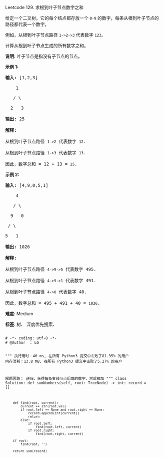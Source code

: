 Leetcode 129. 求根到叶子节点数字之和
<p>给定一个二叉树，它的每个结点都存放一个&nbsp;<code>0-9</code>&nbsp;的数字，每条从根到叶子节点的路径都代表一个数字。</p>


<p>例如，从根到叶子节点路径 <code>1-&gt;2-&gt;3</code> 代表数字 <code>123</code>。</p>



<p>计算从根到叶子节点生成的所有数字之和。</p>



<p><strong>说明:</strong>&nbsp;叶子节点是指没有子节点的节点。</p>



<p><strong>示例 1:</strong></p>



<pre><strong>输入:</strong> [1,2,3]

    1

   / \

  2   3

<strong>输出:</strong> 25

<strong>解释:</strong>

从根到叶子节点路径 <code>1-&gt;2</code> 代表数字 <code>12</code>.

从根到叶子节点路径 <code>1-&gt;3</code> 代表数字 <code>13</code>.

因此，数字总和 = 12 + 13 = <code>25</code>.</pre>



<p><strong>示例 2:</strong></p>



<pre><strong>输入:</strong> [4,9,0,5,1]

    4

   / \

  9   0

&nbsp;/ \

5   1

<strong>输出:</strong> 1026

<strong>解释:</strong>

从根到叶子节点路径 <code>4-&gt;9-&gt;5</code> 代表数字 495.

从根到叶子节点路径 <code>4-&gt;9-&gt;1</code> 代表数字 491.

从根到叶子节点路径 <code>4-&gt;0</code> 代表数字 40.

因此，数字总和 = 495 + 491 + 40 = <code>1026</code>.</pre>





 **难度**: Medium



 **标签**: 树、 深度优先搜索、 





<div class="hcb_wrap">
<pre class="prism undefined-numbers lang-python" data-lang="Python"><code>
# -*- coding: utf-8 -*-
# @Author  : LG

"""
执行用时：40 ms, 在所有 Python3 提交中击败了81.35% 的用户
内存消耗：13.8 MB, 在所有 Python3 提交中击败了5.27% 的用户

解题思路：
    递归，获得每条支线节点组成的数字，然后相加
"""
class Solution:
    def sumNumbers(self, root: TreeNode) -> int:
        record = []

        def find(root, current):
            current += str(root.val)
            if root.left == None and root.right == None:
                record.append(int(current))
                return
            else:
                if root.left:
                    find(root.left, current)
                if root.right:
                    find(root.right, current)

        if root:
            find(root, '')

        return sum(record)
</code></pre></div>
